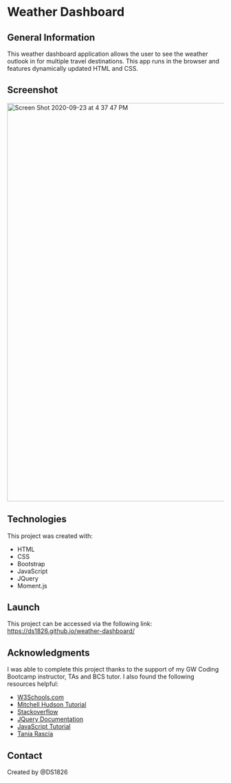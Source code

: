 # Weather Dashboard

## General Information
This weather dashboard application allows the user to see the weather outlook in for multiple travel destinations. This app runs in the browser and features dynamically updated HTML and CSS.

## Screenshot
<img width="926" alt="Screen Shot 2020-09-23 at 4 37 47 PM" src="https://user-images.githubusercontent.com/67653440/94067021-4665a680-fdbb-11ea-9899-b87e5f1e18a1.png">

## Technologies
This project was created with: 
* HTML
* CSS
* Bootstrap
* JavaScript
* JQuery
* Moment.js

## Launch
This project can be accessed via the following link: https://ds1826.github.io/weather-dashboard/

## Acknowledgments
I was able to complete this project thanks to the support of my GW Coding Bootcamp instructor, TAs and BCS tutor. I also found the following resources helpful:

* [W3Schools.com](https://www.w3schools.com/js/)
* [Mitchell Hudson Tutorial](https://www.youtube.com/watch?v=53AoDB7vcbU)
* [Stackoverflow](https://www.stackoverflow.com)
* [JQuery Documentation](https://api.jquery.com)
* [JavaScript Tutorial](https://www.javascripttutorial.net)
* [Tania Rascia](https://www.taniarascia.com/)

## Contact
Created by @DS1826